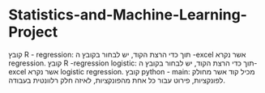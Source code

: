 # Statistics-and-Machine-Learning-Project

קובץ R - regression: תוך כדי הרצת הקוד, יש לבחור בקובץ ה -excel אשר נקרא regression. 
קובץ R -regression logistic: תוך כדי הרצת הקוד, יש לבחור בקובץ ה-excel אשר נקרא logistic regression.
קובץ python - main: מכיל קוד אשר מחולק לפונקציות, פירוט עבור כל אחת מהפונקציות, לאיזה חלק רלוונטית בעבודה. 


  


